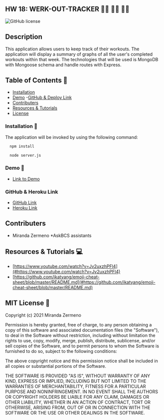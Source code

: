 ## HW 18: WERK-OUT-TRACKER  🏃‍♀️  🏋️‍♀️ 🚴‍♀️

![GitHub license](https://img.shields.io/badge/license-MIT-ff69b4.svg) 

## Description
This application allows users to keep track of their workouts. The application will display a summary of graphs of all the user's completed workouts within that week. The technologies that will be used is MongoDB with Mongoose schema and handle routes with Express.  


## Table of Contents 🔎
- [Installation](#installation)
- [Demo](#demo)
 -[GitHub & Deploy Link](#githubdeploylink)
- [Contributers](#contributers)
- [Resources & Tutorials](#resources&tutorials)
- [License](#license)

### Installation  💾
 The application will be invoked by using the following command:

```bash
  npm install 
``` 
```bash
  node server.js
```


### Demo 🎥

* [Link to Demo]()

### GitHub & Heroku Link

* [GitHub Link](https://github.com/Zermeno94/WERK-OUT-TRACKER)
* [Heroku Link]()

## Contributers
* Miranda Zermeno
*AskBCS assistants 


## Resources & Tutorials  💻

* [https://www.youtube.com/watch?v=Jv2uxzhPFl4](#https://www.youtube.com/watch?v=Jv2uxzhPFl4)
* [https://github.com/ikatyang/emoji-cheat-sheet/blob/master/README.md](#https://github.com/ikatyang/emoji-cheat-sheet/blob/master/README.md)


## MIT License 📍
Copyright (c) 2021 Miranda Zermeno

Permission is hereby granted, free of charge, to any person obtaining a copy
of this software and associated documentation files (the "Software"), to deal
in the Software without restriction, including without limitation the rights
to use, copy, modify, merge, publish, distribute, sublicense, and/or sell
copies of the Software, and to permit persons to whom the Software is
furnished to do so, subject to the following conditions:

The above copyright notice and this permission notice shall be included in all
copies or substantial portions of the Software.

THE SOFTWARE IS PROVIDED "AS IS", WITHOUT WARRANTY OF ANY KIND, EXPRESS OR
IMPLIED, INCLUDING BUT NOT LIMITED TO THE WARRANTIES OF MERCHANTABILITY,
FITNESS FOR A PARTICULAR PURPOSE AND NONINFRINGEMENT. IN NO EVENT SHALL THE
AUTHORS OR COPYRIGHT HOLDERS BE LIABLE FOR ANY CLAIM, DAMAGES OR OTHER
LIABILITY, WHETHER IN AN ACTION OF CONTRACT, TORT OR OTHERWISE, ARISING FROM,
OUT OF OR IN CONNECTION WITH THE SOFTWARE OR THE USE OR OTHER DEALINGS IN THE
SOFTWARE.

